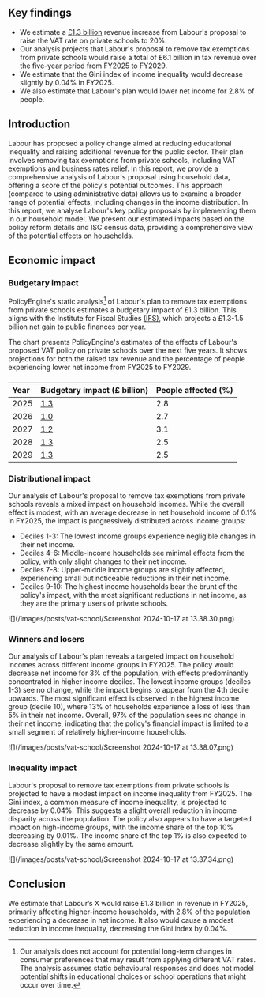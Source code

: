 ## Key findings

* We estimate a [£1.3 billion](https://policyengine.org/uk/policy?focus=policyOutput.inequalityImpact&reform=60649&region=uk&timePeriod=2025&baseline=1) revenue increase from Labour's proposal to raise the VAT rate on private schools to 20%.   
* Our analysis projects that Labour's proposal to remove tax exemptions from private schools would raise a total of £6.1 billion in tax revenue over the five-year period from FY2025 to FY2029.  
* We estimate that the Gini index of income inequality would decrease slightly by 0.04% in FY2025.  
* We also estimate that Labour's plan would lower net income for 2.8% of people.

## Introduction

Labour has proposed a policy change aimed at reducing educational inequality and raising additional revenue for the public sector. Their plan involves removing tax exemptions from private schools, including VAT exemptions and business rates relief. In this report, we provide a comprehensive analysis of Labour's proposal using household data, offering a score of the policy's potential outcomes. This approach (compared to using administrative data) allows us to examine a broader range of potential effects, including changes in the income distribution. In this report, we analyse Labour's key policy proposals by implementing them in our household model. We present our estimated impacts based on the policy reform details and ISC census data, providing a comprehensive view of the potential effects on households. 

## Economic impact

### Budgetary impact

PolicyEngine's static analysis[^1] of Labour's plan to remove tax exemptions from private schools estimates a budgetary impact of £1.3 billion. This aligns with the Institute for Fiscal Studies [(IFS)](https://ifs.org.uk/news/removing-tax-exemptions-private-schools-likely-have-little-effect-numbers-private-sector), which projects a £1.3-1.5 billion net gain to public finances per year.

The chart presents PolicyEngine's estimates of the effects of Labour's proposed VAT policy on private schools over the next five years. It shows projections for both the raised tax revenue and the percentage of people experiencing lower net income from FY2025 to FY2029.

### 

| Year | Budgetary impact (£ billion) | People affected (%) |
| :---- | :---- | :---- |
| 2025 | [1.3](https://policyengine.org/uk/policy?focus=policyOutput.inequalityImpact&reform=60649&region=uk&timePeriod=2025&baseline=1) | 2.8 |
| 2026 | [1.0](https://policyengine.org/uk/policy?focus=policyOutput.inequalityImpact&reform=60649&region=uk&timePeriod=2026&baseline=1) | 2.7 |
| 2027 | [1.2](https://policyengine.org/uk/policy?focus=policyOutput.inequalityImpact&reform=60649&region=uk&timePeriod=2027&baseline=1) | 3.1 |
| 2028 | [1.3](https://policyengine.org/uk/policy?focus=policyOutput.inequalityImpact&reform=60649&region=uk&timePeriod=2028&baseline=1) | 2.5 |
| 2029 | [1.3](https://policyengine.org/uk/policy?focus=policyOutput.inequalityImpact&reform=60649&region=uk&timePeriod=2029&baseline=1) | 2.5 |

### 

### 

### Distributional impact

Our analysis of Labour's proposal to remove tax exemptions from private schools reveals a mixed impact on household incomes. While the overall effect is modest, with an average decrease in net household income of 0.1% in FY2025, the impact is progressively distributed across income groups:

* Deciles 1-3: The lowest income groups experience negligible changes in their net income.  
* Deciles 4-6: Middle-income households see minimal effects from the policy, with only slight changes to their net income.  
* Deciles 7-8: Upper-middle income groups are slightly affected, experiencing small but noticeable reductions in their net income.  
* Deciles 9-10: The highest income households bear the brunt of the policy's impact, with the most significant reductions in net income, as they are the primary users of private schools.

![](/images/posts/vat-school/Screenshot 2024-10-17 at 13.38.30.png)

### Winners and losers

Our analysis of Labour's plan reveals a targeted impact on household incomes across different income groups in FY2025. The policy would decrease net income for 3% of the population, with effects predominantly concentrated in higher income deciles. The lowest income groups (deciles 1-3) see no change, while the impact begins to appear from the 4th decile upwards. The most significant effect is observed in the highest income group (decile 10), where 13% of households experience a loss of less than 5% in their net income. Overall, 97% of the population sees no change in their net income, indicating that the policy's financial impact is limited to a small segment of relatively higher-income households.

![](/images/posts/vat-school/Screenshot 2024-10-17 at 13.38.07.png)

### Inequality impact

Labour's proposal to remove tax exemptions from private schools is projected to have a modest impact on income inequality from FY2025. The Gini index, a common measure of income inequality, is projected to decrease by 0.04%. This suggests a slight overall reduction in income disparity across the population. The policy also appears to have a targeted impact on high-income groups, with the income share of the top 10% decreasing by 0.01%. The income share of the top 1% is also expected to decrease slightly by the same amount.

![](/images/posts/vat-school/Screenshot 2024-10-17 at 13.37.34.png)

## Conclusion

We estimate that Labour’s X would raise £1.3 billion in revenue in FY2025, primarily affecting higher-income households, with 2.8% of the population experiencing a decrease in net income. It also would cause a modest reduction in income inequality, decreasing the Gini index by 0.04%. 

[^1]:  Our analysis does not account for potential long-term changes in consumer preferences that may result from applying different VAT rates. The analysis assumes static behavioural responses and does not model potential shifts in educational choices or school operations that might occur over time.